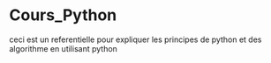 # Cours_Python
ceci est un referentielle pour expliquer les principes de python et des algorithme en utilisant python
